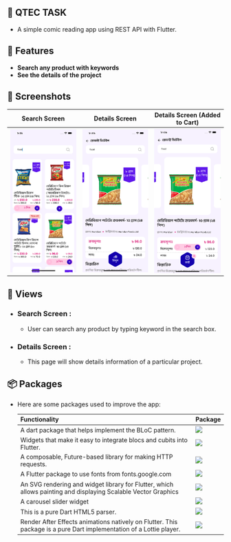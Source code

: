 ## 📖  QTEC TASK
- A simple comic reading app using REST API with Flutter.

## 🌈 Features 

- **Search any product with keywords**
- **See the details of the project**


## 📱 Screenshots 


| Search Screen  | Details Screen | Details Screen (Added to Cart) |
| ------------- | ------------- |------------- |
| <img src="https://raw.githubusercontent.com/Adnanbd/Qtec_task/main/assets/simulator_screenshot_9A6F401D-C850-4302-89DA-9E2FF5138A45.png" width =300 > | <img src="https://raw.githubusercontent.com/Adnanbd/Qtec_task/main/assets/simulator_screenshot_120476A2-5C50-4C80-8290-528AFB378E45.png" width =300 >  | <img src="https://raw.githubusercontent.com/Adnanbd/Qtec_task/main/assets/simulator_screenshot_75C126D2-E5A9-43BA-9249-9D3F045F5BBD.png" width =300 >  |

## 📲 Views 
- ### **Search Screen :**

  - User can search any product by typing keyword in the search box.

- ### **Details Screen :**

  - This page will show details information of a particular project.


## 📦 Packages 
- Here are some packages used to improve the app:
 
  | Functionality  | Package |
  | ------------- | ------------- |
  | A dart package that helps implement the BLoC pattern. | [![](https://img.shields.io/badge/bloc-^8.1.0%20-blue?style=for-the-badge&logo=flutter)](https://pub.dev/packages/bloc) |
  | Widgets that make it easy to integrate blocs and cubits into Flutter. | [![](https://img.shields.io/badge/flutter__bloc-^8.1.1%20-blue?style=for-the-badge&logo=flutter)](https://pub.dev/packages/flutter_bloc) |
  | A composable, Future-based library for making HTTP requests. | [![](https://img.shields.io/badge/http-^0.13.4%20-blue?style=for-the-badge&logo=flutter)](https://pub.dev/packages/http) |
  | A Flutter package to use fonts from fonts.google.com  | [![](https://img.shields.io/badge/google__fonts-^3.0.1%20-blue?style=for-the-badge&logo=flutter)](https://pub.dev/packages/google_fonts) |
  | An SVG rendering and widget library for Flutter, which allows painting and displaying Scalable Vector Graphics  | [![](https://img.shields.io/badge/flutter__svg-^1.1.0%20-blue?style=for-the-badge&logo=flutter)](https://pub.dev/packages/flutter_svg) |
  | A carousel slider widget  | [![](https://img.shields.io/badge/carousel__slider-^4.1.1%20-blue?style=for-the-badge&logo=flutter)](https://pub.dev/packages/carousel_slider) |
  | This is a pure Dart HTML5 parser.  | [![](https://img.shields.io/badge/html-^0.15.0%20-blue?style=for-the-badge&logo=flutter)](https://pub.dev/packages/html) |
  | Render After Effects animations natively on Flutter. This package is a pure Dart implementation of a Lottie player.  | [![](https://img.shields.io/badge/lottie-^1.4.2%20-blue?style=for-the-badge&logo=flutter)](https://pub.dev/packages/lottie) |
 

  



